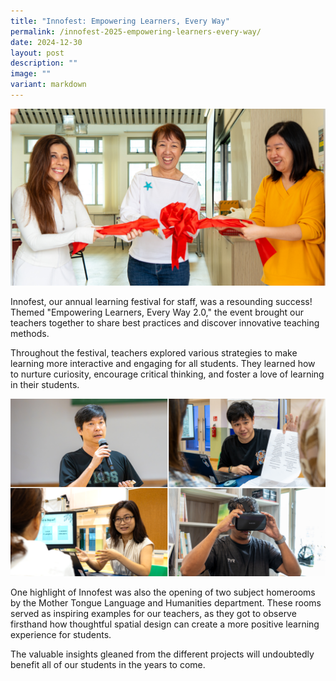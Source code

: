 ```yaml
---
title: "Innofest: Empowering Learners, Every Way"
permalink: /innofest-2025-empowering-learners-every-way/
date: 2024-12-30
layout: post
description: ""
image: ""
variant: markdown
---
```

<img src="/images/Sparkling_Moment/2025/Inno24_Hero.png">
<p>Innofest, our annual learning festival for staff, was a resounding success! Themed "Empowering Learners, Every Way 2.0," the event brought our teachers together to share best practices and discover innovative teaching methods.</p>

<p>Throughout the festival, teachers explored various strategies to make learning more interactive and engaging for all students. They learned how to nurture curiosity, encourage critical thinking, and foster a love of learning in their students.</p>
<img src="/images/Sparkling_Moment/2025/Inno24_1.png">
<p>One highlight of Innofest was also the opening of two subject homerooms by the Mother Tongue Language and Humanities department. These rooms served as inspiring examples for our teachers, as they got to observe firsthand how thoughtful spatial design can create a more positive learning experience for students. </p>

<p>The valuable insights gleaned from the different projects will undoubtedly benefit all of our students in the years to come.</p>